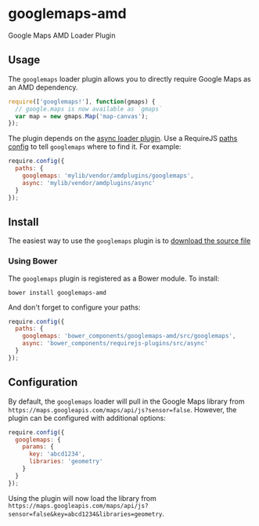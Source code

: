 googlemaps-amd
==============

Google Maps AMD Loader Plugin


## Usage

The `googlemaps` loader plugin allows you to directly require Google Maps as an AMD dependency.

```javascript
require(['googlemaps!'], function(gmaps) {
  // google.maps is now available as `gmaps`
  var map = new gmaps.Map('map-canvas');
});
```

The plugin depends on the [async loader plugin](https://github.com/millermedeiros/requirejs-plugins). Use a RequireJS [paths config](http://requirejs.org/docs/api.html#config-paths) to tell `googlemaps` where to find it. For example:

```javascript
require.config({
  paths: {
    googlemaps: 'mylib/vendor/amdplugins/googlemaps',
    async: 'mylib/vendor/amdplugins/async'
  }
});
```

## Install

The easiest way to use the `googlemaps` plugin is to [download the source file](https://raw.github.com/hamweather/googlemaps-amd/master/src/googlemaps.js)

### Using Bower

The `googlemaps` plugin is registered as a Bower module. To install:

```
bower install googlemaps-amd
```

And don't forget to configure your paths:

```javascript
require.config({
  paths: {
    googlemaps: 'bower_components/googlemaps-amd/src/googlemaps',
    async: 'bower_components/requirejs-plugins/src/async'
  }
});
```


## Configuration

By default, the `googlemaps` loader will pull in the Google Maps library from `https://maps.googleapis.com/maps/api/js?sensor=false`. However, the plugin can be configured with additional options:

```javascript
require.config({
  googlemaps: {
    params: {
      key: 'abcd1234',
      libraries: 'geometry'
    }
  }
});
```

Using the plugin will now load the library from `https://maps.googleapis.com/maps/api/js?sensor=false&key=abcd1234&libraries=geometry`.
